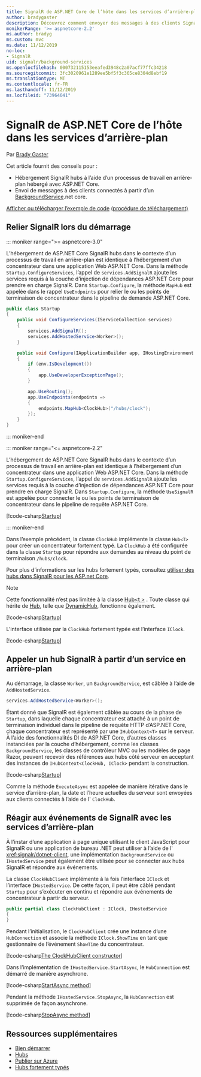```yaml
---
title: SignalR de ASP.NET Core de l’hôte dans les services d’arrière-plan
author: bradygaster
description: Découvrez comment envoyer des messages à des clients SignalR à partir de classes BackgroundService .NET Core.
monikerRange: '>= aspnetcore-2.2'
ms.author: bradyg
ms.custom: mvc
ms.date: 11/12/2019
no-loc:
- SignalR
uid: signalr/background-services
ms.openlocfilehash: 000732115153eeafed3948c2a07acf77ffc34218
ms.sourcegitcommit: 3fc3020961e1289ee5bf5f3c365ce8304d8ebf19
ms.translationtype: MT
ms.contentlocale: fr-FR
ms.lasthandoff: 11/12/2019
ms.locfileid: "73964041"
---
```

# <a name="host-aspnet-core-opno-locsignalr-in-background-services"></a>SignalR de ASP.NET Core de l’hôte dans les services d’arrière-plan

Par [Brady Gaster](https://twitter.com/bradygaster)

Cet article fournit des conseils pour :

* Hébergement SignalR hubs à l’aide d’un processus de travail en arrière-plan hébergé avec ASP.NET Core.
* Envoi de messages à des clients connectés à partir d’un [BackgroundService](xref:Microsoft.Extensions.Hosting.BackgroundService).net core.

[Afficher ou télécharger l’exemple de code](https://github.com/aspnet/AspNetCore.Docs/tree/master/aspnetcore/signalr/background-service/sample/) [(procédure de téléchargement)](xref:index#how-to-download-a-sample)

## <a name="wire-up-opno-locsignalr-during-startup"></a>Relier SignalR lors du démarrage

::: moniker range=">= aspnetcore-3.0"

L’hébergement de ASP.NET Core SignalR hubs dans le contexte d’un processus de travail en arrière-plan est identique à l’hébergement d’un concentrateur dans une application Web ASP.NET Core. Dans la méthode `Startup.ConfigureServices`, l’appel de `services.AddSignalR` ajoute les services requis à la couche d’injection de dépendances ASP.NET Core pour prendre en charge SignalR. Dans `Startup.Configure`, la méthode `MapHub` est appelée dans le rappel `UseEndpoints` pour relier le ou les points de terminaison de concentrateur dans le pipeline de demande ASP.NET Core.

```csharp
public class Startup
{
    public void ConfigureServices(IServiceCollection services)
    {
        services.AddSignalR();
        services.AddHostedService<Worker>();
    }

    public void Configure(IApplicationBuilder app, IHostingEnvironment env)
    {
        if (env.IsDevelopment())
        {
            app.UseDeveloperExceptionPage();
        }

        app.UseRouting();
        app.UseEndpoints(endpoints =>
        {
            endpoints.MapHub<ClockHub>("/hubs/clock");
        });
    }
}
```

::: moniker-end

::: moniker range="<= aspnetcore-2.2"

L’hébergement de ASP.NET Core SignalR hubs dans le contexte d’un processus de travail en arrière-plan est identique à l’hébergement d’un concentrateur dans une application Web ASP.NET Core. Dans la méthode `Startup.ConfigureServices`, l’appel de `services.AddSignalR` ajoute les services requis à la couche d’injection de dépendances ASP.NET Core pour prendre en charge SignalR. Dans `Startup.Configure`, la méthode `UseSignalR` est appelée pour connecter le ou les points de terminaison de concentrateur dans le pipeline de requête ASP.NET Core.

[!code-csharp[Startup](background-service/sample/Server/Startup.cs?name=Startup)]

::: moniker-end

Dans l’exemple précédent, la classe `ClockHub` implémente la classe `Hub<T>` pour créer un concentrateur fortement typé. La `ClockHub` a été configurée dans la classe `Startup` pour répondre aux demandes au niveau du point de terminaison `/hubs/clock`.

Pour plus d’informations sur les hubs fortement typés, consultez [utiliser des hubs dans SignalR pour les ASP.net Core](xref:signalr/hubs#strongly-typed-hubs).

> [!NOTE]
> Cette fonctionnalité n’est pas limitée à la classe [Hub\<t >](xref:Microsoft.AspNetCore.SignalR.Hub`1) . Toute classe qui hérite de [Hub](xref:Microsoft.AspNetCore.SignalR.Hub), telle que [DynamicHub](xref:Microsoft.AspNetCore.SignalR.DynamicHub), fonctionne également.

[!code-csharp[Startup](background-service/sample/Server/ClockHub.cs?name=ClockHub)]

L’interface utilisée par la `ClockHub` fortement typée est l’interface `IClock`.

[!code-csharp[Startup](background-service/sample/HubServiceInterfaces/IClock.cs?name=IClock)]

## <a name="call-a-opno-locsignalr-hub-from-a-background-service"></a>Appeler un hub SignalR à partir d’un service en arrière-plan

Au démarrage, la classe `Worker`, un `BackgroundService`, est câblée à l’aide de `AddHostedService`.

```csharp
services.AddHostedService<Worker>();
```

Étant donné que SignalR est également câblée au cours de la phase de `Startup`, dans laquelle chaque concentrateur est attaché à un point de terminaison individuel dans le pipeline de requête HTTP d’ASP.NET Core, chaque concentrateur est représenté par une `IHubContext<T>` sur le serveur. À l’aide des fonctionnalités DI de ASP.NET Core, d’autres classes instanciées par la couche d’hébergement, comme les classes `BackgroundService`, les classes de contrôleur MVC ou les modèles de page Razor, peuvent recevoir des références aux hubs côté serveur en acceptant des instances de `IHubContext<ClockHub, IClock>` pendant la construction.

[!code-csharp[Startup](background-service/sample/Server/Worker.cs?name=Worker)]

Comme la méthode `ExecuteAsync` est appelée de manière itérative dans le service d’arrière-plan, la date et l’heure actuelles du serveur sont envoyées aux clients connectés à l’aide de l' `ClockHub`.

## <a name="react-to-opno-locsignalr-events-with-background-services"></a>Réagir aux événements de SignalR avec les services d’arrière-plan

À l’instar d’une application à page unique utilisant le client JavaScript pour SignalR ou une application de bureau .NET peut utiliser à l’aide de l' <xref:signalr/dotnet-client>, une implémentation `BackgroundService` ou `IHostedService` peut également être utilisée pour se connecter aux hubs SignalR et répondre aux événements.

La classe `ClockHubClient` implémente à la fois l’interface `IClock` et l’interface `IHostedService`. De cette façon, il peut être câblé pendant `Startup` pour s’exécuter en continu et répondre aux événements de concentrateur à partir du serveur.

```csharp
public partial class ClockHubClient : IClock, IHostedService
{
}
```

Pendant l’initialisation, le `ClockHubClient` crée une instance d’une `HubConnection` et associe la méthode `IClock.ShowTime` en tant que gestionnaire de l’événement `ShowTime` du concentrateur.

[!code-csharp[The ClockHubClient constructor](background-service/sample/Clients.ConsoleTwo/ClockHubClient.cs?name=ClockHubClientCtor)]

Dans l’implémentation de `IHostedService.StartAsync`, le `HubConnection` est démarré de manière asynchrone.

[!code-csharp[StartAsync method](background-service/sample/Clients.ConsoleTwo/ClockHubClient.cs?name=StartAsync)]

Pendant la méthode `IHostedService.StopAsync`, la `HubConnection` est supprimée de façon asynchrone.

[!code-csharp[StopAsync method](background-service/sample/Clients.ConsoleTwo/ClockHubClient.cs?name=StopAsync)]

## <a name="additional-resources"></a>Ressources supplémentaires

* [Bien démarrer](xref:tutorials/signalr)
* [Hubs](xref:signalr/hubs)
* [Publier sur Azure](xref:signalr/publish-to-azure-web-app)
* [Hubs fortement typés](xref:signalr/hubs#strongly-typed-hubs)
